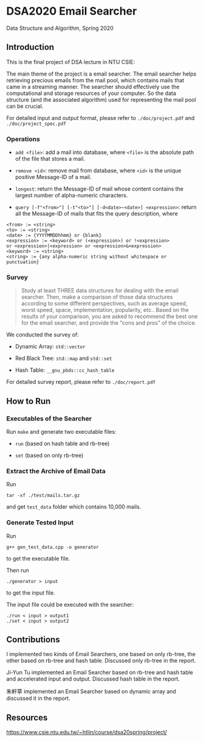 # DSA2020 Email Searcher
Data Structure and Algorithm, Spring 2020

## Introduction
This is the final project of DSA lecture in NTU CSIE:

The main theme of the project is a email searcher. The email searcher helps retrieving precious emails from the mail pool, which contains mails that came in a streaming manner.
The searcher should effectively use the computational and storage resources of your computer. So the data structure (and the associated algorithm) used for representing the mail pool can be crucial.

For detailed input and output format, please refer to `./doc/project.pdf` and `./doc/project_spec.pdf`

### Operations
- `add <file>`: add a mail into database, where `<file>` is the absolute path of the file that stores a mail.

- `remove <id>`: remove mail from database, where `<id>` is the unique positive Message-ID of a mail.
  
- `longest`: return the Message-ID of mail whose content contains the largest number of alpha-numeric characters.

- `query [-f"<from>"] [-t"<to>"] [-d<date>~<date>] <expression>`: return all the Message-ID of mails that fits the query description, where
```
<from> := <string>
<to> := <string>
<date> := {YYYYMMDDhhmm} or {blank}
<expression> := <keyword> or (<expression>) or !<expression>
or <expression>|<expression> or <expression>&<expression>
<keyword> := <string>
<string> := {any alpha-numeric string without whitespace or punctuation}
```

### Survey
>Study at least THREE data structures for dealing with the email searcher. Then, make a comparison of those data structures according to some different perspectives, such as average speed, worst speed, space, implementation, popularity, etc.. Based on the results of your comparison, you are asked to recommend the best one for the email searcher, and provide the "cons and pros" of the choice.

We conducted the survey of:
- Dynamic Array: `std::vector`

- Red Black Tree: `std::map` and `std::set`

- Hash Table: `__gnu_pbds::cc_hash_table`

For detailed survey report, please refer to  `./doc/report.pdf`

## How to Run
### Executables of the Searcher
Run `make` and generate two executable files:
- `run` (based on hash table and rb-tree)

- `set` (based on only rb-tree)

### Extract the Archive of Email Data
Run
```shell=
tar -xf ./test/mails.tar.gz
```
and get `test_data` folder which contains 10,000 mails.

### Generate Tested Input 
Run
```shell=
g++ gen_test_data.cpp -o generator
```
to get the executable file.

Then run
```shell=
./generator > input
```
to get the input file.

The input file could be executed with the searcher:
```shell=
./run < input > output1
./set < input > output2
```

## Contributions
I implemented two kinds of Email Searchers, one based on only rb-tree, the other based on rb-tree and hash table. Discussed only rb-tree in the report.

Ji-Yun Tu implemented an Email Searcher based on rb-tree and hash table and accelerated input and output. Discussed hash table in the report.

朱軒葶 implemented an Email Searcher based on dynamic array and discussed it in the report.

## Resources
https://www.csie.ntu.edu.tw/~htlin/course/dsa20spring/project/
